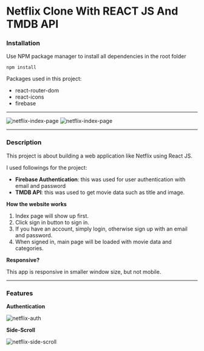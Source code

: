 #  Netflix Clone With REACT JS And TMDB API

### Installation
Use NPM package manager to install all dependencies in the root folder

```
npm install
```
Packages used in this project:
- react-router-dom
- react-icons
- firebase
___

![netflix-index-page](https://user-images.githubusercontent.com/35579719/126304452-5d656b14-85b1-4f87-be1d-f428ddd08f39.png)
![netflix-index-page](https://user-images.githubusercontent.com/35579719/126304635-23de3464-d841-4f34-97ab-93cd376e1e12.png)

___

### Description
This project is about building a web application like Netflix using React JS. 

I used followings for the project:
- **Firebase Authentication**: this was used for user authentication with email and password
- **TMDB API**: this was used to get movie data such as title and image.

**How the website works**
1. Index page will show up first.
2. Click sign in button to sign in.
3. If you have an account, simply login, otherwise sign up with an email and password.
4. When signed in, main page will be loaded with movie data and categories.

**Responsive?**

This app is responsive in smaller window size, but not mobile.

___

### Features

**Authentication**

![netflix-auth](https://user-images.githubusercontent.com/35579719/126303556-cf3bcbc6-57e4-4a23-8410-ddb9a8286f32.gif)

**Side-Scroll**

![netflix-side-scroll](https://user-images.githubusercontent.com/35579719/126303576-9d059ae4-93a8-42c0-b39c-0bc8214b4bc2.gif)